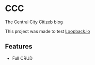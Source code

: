 # CCC
The Central City Citizeb blog


This project was made to test [Loopback.io](http://loopback.io/)

## Features
* Full CRUD
